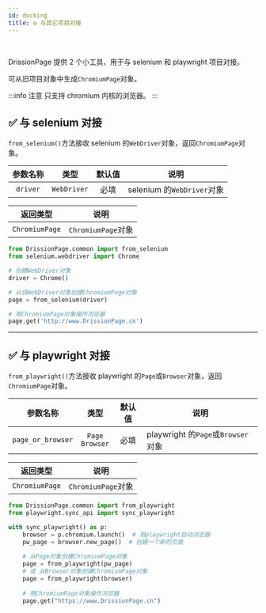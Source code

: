 ```yaml
---
id: docking
title: ⚙️ 与其它项目对接
---
```


<div class="wwads-cn wwads-horizontal" data-id="317"></div><br/>

DrissionPage 提供 2 个小工具，用于与 selenium 和 playwright 项目对接。

可从旧项目对象中生成`ChromiumPage`对象。

:::info 注意
    只支持 chromium 内核的浏览器。
:::

## ✅️️ 与 selenium 对接

`from_selenium()`方法接收 selenium 的`WebDriver`对象，返回`ChromiumPage`对象。

|  参数名称  |     类型      |  默认值   | 说明                      |
|:------:|:-----------:|:------:|-------------------------|
| `driver` | `WebDriver` |   必填   | selenium 的`WebDriver`对象 |

|      返回类型      |        说明        |
|:--------------:|:----------------:|
| `ChromiumPage` | `ChromiumPage`对象 |

```python
from DrissionPage.common import from_selenium
from selenium.webdriver import Chrome

# 创建WebDriver对象
driver = Chrome()

# 从该WebDriver对象创建ChromiumPage对象
page = from_selenium(driver)

# 用ChromiumPage对象操作浏览器
page.get('http://www.DrissionPage.cn')
```

---

## ✅️️ 与 playwright 对接

`from_playwright()`方法接收 playwright 的`Page`或`Browser`对象，返回`ChromiumPage`对象。

|  参数名称  |          类型          |  默认值   | 说明                             |
|:------:|:--------------------:|:------:|--------------------------------|
| `page_or_browser` | `Page`<br/>`Browser` |   必填   | playwright 的`Page`或`Browser`对象 |

|      返回类型      |        说明        |
|:--------------:|:----------------:|
| `ChromiumPage` | `ChromiumPage`对象 |

```python
from DrissionPage.common import from_playwright
from playwright.sync_api import sync_playwright

with sync_playwright() as p:
    browser = p.chromium.launch()  # 用playwright启动浏览器
    pw_page = browser.new_page()  # 创建一个新的页面
    
    # 从Page对象创建ChromiumPage对象
    page = from_playwright(pw_page)
    # 或 从Browser对象创建ChromiumPage对象
    page = from_playwright(browser)
    
    # 用ChromiumPage对象操作浏览器
    page.get("https://www.DrissionPage.cn")
```